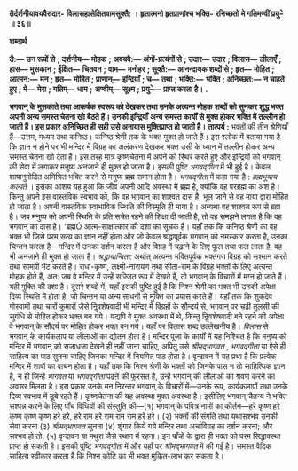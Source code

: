 **तैर्दर्शनीयावयवैरुदार-** **विलासहासेक्षितवामसूक्तै: ।** **हृतात्मनो हृतप्राणांश्च भक्ति-** **रनिच्छतो मे गतिमण्वीं प्रयु–े ॥ ३६॥** 

**शब्दार्थ** 

**तै:—** **उन रूपों से** **; दर्शनीय—** **मोहक** **; अवयवै:—** **अंगों-प्रत्यंगों से** **; उदार—** **उदार** **; विलास—** **लीलाएँ** **; हास—** **मुसकान** **; ईक्षित—** **चितवन** **; वाम—** **मनोहर** **; सूक्तै:—** **आनन्दायक शब्दों से** **; हृत—** **मोहित** **; आत्मन:—** **मन** **; हृत—** **मोहित** **; प्राणान्—** **इन्द्रियाँ** **; च—** **तथा** **; भक्ति:—** **भक्ति** **; अनिच्छत:—** **न चाहते हुए** **; मे—** **मेरा** **; गतिम्—** **धाम** **;** **अण्वीम्—** **सूक्ष्म** **; प्रयु–े—** **प्राप्त करता है।** **.** 

**भगवान् के मुसकाते तथा आकर्षक स्वरूप को देखकर तथा उनके अत्यन्त मोहक** **शब्दों को सुनकर शुद्ध भक्त अपनी अन्य समस्त चेतना खो बैठते हैं। उनकी इन्द्रियाँ** **अन्य समस्त कार्यों से मुक्त होकर भक्ति में तल्लीन हो जाती हैं। इस प्रकार अनिच्छित ही** **सही उसे अनायास मुक्तिप्राप्त हो जाती है।** **तात्पर्य :** भक्तों की तीन श्रेणियाँ हैं—उत्तम, मध्यम तथा कनिष्ठ। कनिष्ठ श्रेणी तक के भक्त मुक्त हो जाते हैं। इस श्लोक में बताया गया है कि ज्ञान न होने पर भी मन्दिर में विग्रह का अलंकरण देखकर भक्त उसी के ध्यान में तल्लीन होकर अन्य समस्त चेतना खो देता है। इस तरह मात्र कृष्णचेतना में अपने को स्थिर करते हुए और इन्द्रियों को भगवान् की सेवा में लगाकर मनुष्य अनजाने ही मुक्त हो जाता है। इसकी पुष्टि *भगवद्गीता* में भी हुई है। केवल शाषानुमोदित अमिश्रित भक्ति करने से मनुष्य ब्रह्म समान होता है। *भगवद्गीता* में कहा गया है : *ब्रह्मभूयाय कल्पते* । इसका आशय यह हुआ कि जीव अपनी आदि अवस्था में ब्रह्म है, क्योंकि वह परब्रह्म का अंश है। किन्तु अपने इस वास्तविक स्वभाव को, कि वह भगवान् का शाश्वत दास है, भूल जाने से वह माया द्वारा मोहित हो जाता है। अपनी वास्तविक स्वाभाविक स्थिति की विस्मृति ही माया है। अन्यथा वह शाश्वत रूप से ब्रह्म है। जब मनुष्य को अपनी स्थिति के प्रति सचेत रहने की शिक्षा दी जाती है, तो वह समझने लगता है कि वह भगवान् का दास है। 'ब्रह्मÓ आत्म-साक्षात्कार की दशा का सूचक है। यहाँ तक कि कनिष्ठ श्रेणी का वह भक्त भी जिसे परम सत्य का ज्ञान नहीं होता और जो केवल श्रद्धापूर्वक भगवान् को नमस्कार करता है, उनका चिन्तन करता है—मन्दिर में उनका दर्शन करता है और विग्रह में चढ़ाने के लिए फूल तथा फल लाता है, वह भी अनजाने ही मुक्त हो जाता है। *श्रद्धायान्विता:* अर्थात् अत्यन्त भक्तिपूर्वक भक्तगण विग्रह को सश्मान करते तथा सामग्री भेंट करते हैं। राधा-कृष्ण, लक्ष्मी-नारायण तथा सीता-राम के विग्रह भक्तों के लिए अत्यन्त मोहक होते हैं, अत: जब वे मन्दिर में उन्हें सज्जित रूप में देखते हैं, तो भगवान् के विचारों में मग्न हो जाते हैं। यही मुक्ति की दशा है। दूसरे शब्दों में, यहाँ इसकी पुष्टि हुई है कि निश्न श्रेणी का भक्त भी उनकी अपेक्षा दिव्य स्थिति में होता है, जो चिन्तन या अन्य साधनों से मुक्ति का प्रयास करते हैं। यहाँ तक कि शुकदेव गोस्वामी तथा चारों कुमारों जैसे निॢवशेषवादी भी मन्दिर में विग्रहों के सौन्दर्य से, भगवान् पर चढ़ी तुलसी की सुगंधि से मोहित होकर भक्त बन गये। यद्यपि वे मुक्त अवस्था में थे, किन्तु निॢवशेषवादी बने रहने की अपेक्षा वे भगवान् के सौंदर्य पर मोहित होकर भक्त बन गये। यहाँ पर विलास शब्द उल्लेखनीय है। *विलास* से भगवान् के कार्यकलाप या लीलाओं का द्योतन होता है। मन्दिर पूजा के कार्यों में यह निश्चित है कि मनुष्य को मन्दिर में भगवान् को सजाधजा देखने ही नहीं जाना चाहिए, अपितु उसे *श्रीमद्भागवत* , *भगवद्गीता* या ऐसे ही साहित्य का पाठ सुनना चाहिए जिनका मन्दिर में नियमित पाठ होता है। वृन्दावन में यह प्रथा है कि प्रत्येक मन्दिर में शाषों का वाचन होता है। यहाँ तक कि निश्न श्रेणी के भक्तों को जिनके पास न तो साहित्यिक ज्ञान है, न ही जिन्हें *भागवत* या *भगवद्गीता* पढऩे की फुरसत है, उन्हें भगवान् की लीलाओं का श्रवण करने का अवसर मिलता है। इस प्रकार उनके मन निरन्तर भगवान् के विचारों में—उनके रूप, कार्यकलापों तथा उनके दिव्य स्वभाव में डूबे रहते हैं। कृष्णचेतना की यह अवस्था मुक्त अवस्था है। इसीलिए भगवान् चैतन्य ने भक्ति सश्पन्न करने के लिए पाँच विधियों की संस्तुति की—(१) भगवान् के पवित्र नामों का कीर्तन—हरे कृष्ण हरे कृष्ण कृष्ण कृष्ण हरे हरे, हरे राम हरे राम राम राम हरे हरे। (२) भक्तों की संगति तथा यथासश्भव उनकी सेवा करना (३) *श्रीमद्भागवत* सुनना (४) शृंगार किये गये मन्दिर तथा अर्चाविग्रह का दर्शन करना; और सश्भव हो तो; (५) वृन्दावन या मथुरा जैसे स्थान में रहना। इन पाँचों के द्वारा ही भक्त को परम सिद्धावस्था प्राप्त हो सकती है। इसकी पुष्टि *भगवद्गीता* में और यहाँ पर *श्रीमद्भागवत* में की गई है। समस्त वैदिक साहित्य स्वीकार करता है कि निश्न कोटि का भी भक्त मुकि्त-लाभ कर सकता है।  